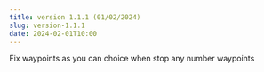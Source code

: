 ```yaml
---
title: version 1.1.1 (01/02/2024)
slug: version-1.1.1
date: 2024-02-01T10:00
---
```


Fix waypoints as you can choice when stop any number waypoints